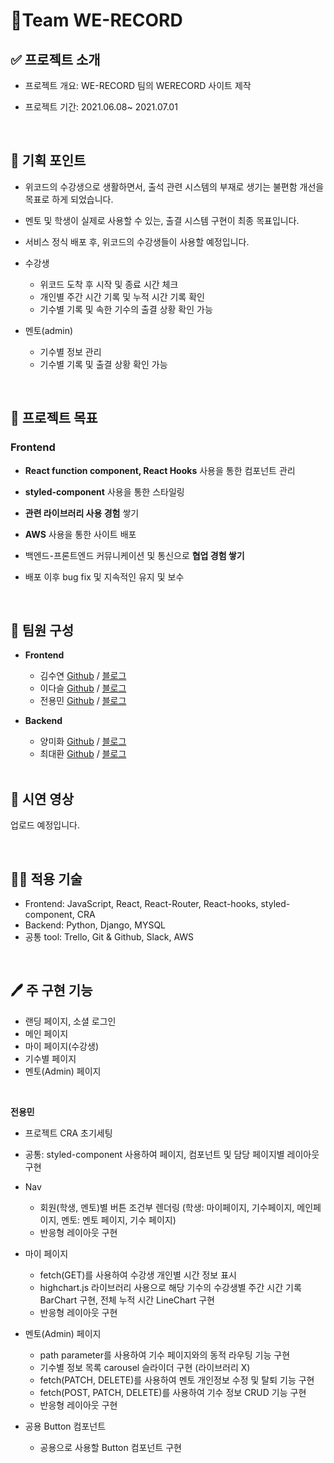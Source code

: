 # 🍦Team WE-RECORD

## ✅ 프로젝트 소개

- 프로젝트 개요: WE-RECORD 팀의 WERECORD 사이트 제작

- 프로젝트 기간: 2021.06.08~ 2021.07.01

<br>

## 🎯 기획 포인트

- 위코드의 수강생으로 생활하면서, 출석 관련 시스템의 부재로 생기는 불편함 개선을 목표로 하게 되었습니다.
- 멘토 및 학생이 실제로 사용할 수 있는, 출결 시스템 구현이 최종 목표입니다.
- 서비스 정식 배포 후, 위코드의 수강생들이 사용할 예정입니다.

- 수강생

  - 위코드 도착 후 시작 및 종료 시간 체크
  - 개인별 주간 시간 기록 및 누적 시간 기록 확인
  - 기수별 기록 및 속한 기수의 출결 상황 확인 가능

- 멘토(admin)
  - 기수별 정보 관리
  - 기수별 기록 및 출결 상황 확인 가능

<br>

## 🎯 프로젝트 목표

### Frontend

- **React function component, React Hooks** 사용을 통한 컴포넌트 관리

- **styled-component** 사용을 통한 스타일링

- **관련 라이브러리 사용 경험** 쌓기

- **AWS** 사용을 통한 사이트 배포

- 백엔드-프론트엔드 커뮤니케이션 및 통신으로 **협업 경험 쌓기**

- 배포 이후 bug fix 및 지속적인 유지 및 보수

<br>

## 👥 팀원 구성

- **Frontend**

  - 김수연 [Github](https://github.com/ksy4568) / [블로그](https://velog.io/@syeon02)
  - 이다슬 [Github](https://github.com/daseuls) / [블로그](https://velog.io/@_seeul)
  - 전용민 [Github](https://github.com/J-Ymini) / [블로그](https://velog.io/@dydalsdl1414)

- **Backend**

  - 양미화 [Github](https://github.com/hwaya2828) / [블로그](https://velog.io/@hwaya2828)
  - 최대환 [Github](https://github.com/Dae-Hwan) / [블로그](https://velog.io/@gigymi2005)

  <br>

## 🎥 시연 영상

업로드 예정입니다.

<br>

## 👨‍💻 적용 기술

- Frontend: JavaScript, React, React-Router, React-hooks, styled-component, CRA
- Backend: Python, Django, MYSQL
- 공통 tool: Trello, Git & Github, Slack, AWS

<br>

## 🖊 주 구현 기능

- 랜딩 페이지, 소셜 로그인
- 메인 페이지
- 마이 페이지(수강생)
- 기수별 페이지
- 멘토(Admin) 페이지

<br>


**전용민**

- 프로젝트 CRA 초기세팅

- 공통: styled-component 사용하여 페이지, 컴포넌트 및 담당 페이지별 레이아웃 구현

- Nav

  - 회원(학생, 멘토)별 버튼 조건부 렌더링 (학생: 마이페이지, 기수페이지, 메인페이지, 멘토: 멘토 페이지, 기수 페이지)
  - 반응형 레이아웃 구현

- 마이 페이지

  - fetch(GET)를 사용하여 수강생 개인별 시간 정보 표시
  - highchart.js 라이브러리 사용으로 해당 기수의 수강생별 주간 시간 기록 BarChart 구현, 전체 누적 시간 LineChart 구현
  - 반응형 레이아웃 구현

- 멘토(Admin) 페이지

  - path parameter를 사용하여 기수 페이지와의 동적 라우팅 기능 구현
  - 기수별 정보 목록 carousel 슬라이더 구현 (라이브러리 X)
  - fetch(PATCH, DELETE)를 사용하여 멘토 개인정보 수정 및 탈퇴 기능 구현
  - fetch(POST, PATCH, DELETE)를 사용하여 기수 정보 CRUD 기능 구현
  - 반응형 레이아웃 구현

- 공용 Button 컴포넌트

  - 공용으로 사용할 Button 컴포넌트 구현

    <br>


